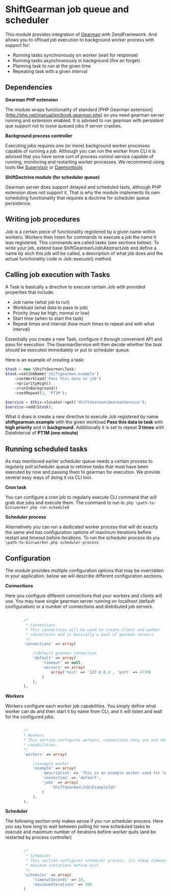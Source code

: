 # ShiftGearman job queue and scheduler

This module provides integration of [Gearman](http://gearman.org/) with ZendFramework. And allows you to offload job execution to background worker process with support for:

- Running tasks synchronously on worker (wait for response)
- Running tasks asynchronously in background (fire an forget)
- Planning task to run at the given time
- Repeating task with a given interval

## Dependencies

__Gearman PHP extension__

The module wraps functionality of standard [PHP Gearman extension] (http://php.net/manual/en/book.gearman.php) so you need gearman server running and extension enabled. It is advised to run gearman with persistent que support not to loose queued jobs if server crashes.

__Background process controller__

Executing jobs requires one (or more) background worker processes capable of running a job. Although you can run the worker from CLI it is advised that you have some sort of process control service capable of running, monitoring and restarting worker processes. We recommend using tools like [Supervisor](http://supervisord.org/) or [Daemontools](http://cr.yp.to/daemontools.html)

__ShiftDoctrine module (for scheduler queue)__

Gearman server does support delayed and scheduled tasts, although PHP extension does not support it. That is why the module implements its own scheduling functionality that requires a doctrine for scheduler queue persistence.

## Writing job procedures

Job is a certain piece of functionality registered by a given name within workers. Workers then listen for commands to execute a job the name it was registered. This commands are called tasks (see sections below). To write your job, extend base ShiftGearman\Job\AbstractJob and define a name by wich this job will be called, a description of what job does and the actual functionality code in Job::execute() method.


## Calling job execution with Tasks

A Task is basically a directive to execute certain Job with provided properties that include:

- Job name (what job to run)
- Workload (what data to pass to job)
- Priority (may be high, normal or low)
- Start time (when to start the task)
- Repeat times and interval (how much times to repeat and with what interval)

Essentially you create a new Task, configure it through convenient API and pass for execution. The GearmanService will then decide whether the task should be executed immediately or put to scheduler queue.

Here is an example of creating a task:

```PHP
$task = new \ShiftGearman\Task;
$task->setJobName('shiftgearman.example')
    ->setWorkload('Pass this data to job')
    ->priorityHigh()
    ->runInBackground()
    ->setRepeat(3, 'PT1M');

$service = $this->locator->get('ShiftGearman\GearmanService');
$service->add($task);
```

What it does is create a new directive to execute Job registered by name __shiftgearman.example__ with the given workload __Pass this data to task__ with __high priority__ and in __background__. Additionally it is set to repeat __3 times__ with DateInterval of __PT1M (one minute)__

## Running scheduled tasks

As mas mentioned earlier scheduler queue needs a certain process to regularly poll scheduler queue to retrieve tasks that must have been executed by now and passing them to gearman for execution. We provide several easy ways of doing it via CLI tool.

__Cron task__

You can configure a cron job to regularly execute CLI command that will grab due jobs and execute them. The command to run is: `php \path-to-bin\worker.php run-scheduled`


__Scheduler process__

Alternatively you can run a dedicated worker process that will do exactly the same and has configuration options of maximum iterations before restart and timeout before iterations. To run the scheduler process do `php \path-to-bin\worker.php scheduler-process`

## Configuration

The module provides multiple configuration options that may be overridden in your application. below we will describe different configuration sections.

__Connections__

Here you configure different connections that your workers and clients will use. You may have single gearman server running on localhost (default configuration) or a number of connections and distributed job servers.

```PHP

        /*
         * Connections
         * This connections will be used to create client and worker
         * connections and is basically a pool of gearman servers.
         */
        'connections' => array(

            //default gearman connection
            'default' => array(
                'timeout' => null,
                'servers' => array(
                    array('host' => '127.0.0.1', 'port' => 4730)
                )
            ),
        ),

```

__Workers__

Workers configure each worker job capabilities. You simply define what worker can do and then start it by name from CLI, and it will listen and wait for the configured jobs.

```PHP

        /*
        * Workers
        * This section configures workers, connections they use and their
        * capabilities.
        */
        'workers' => array(

            //example worker
            'example' => array(
                'description' => 'This is an example worker used for testing',
                'connection' => 'default',
                'jobs' => array(
                    'ShiftGearman\Job\ExampleJob'
                )
            ),
        ),

```

__Scheduler__

The following section only makes sense if you run scheduler process. Here you say how long to wait between polling for new scheduled tasks to execute and maximum number of iterations before worker quits (and be restarted by process controller)

```PHP

        /*
         * Scheduler
         * This section configures scheduler process, its sleep timeout and
         * maximum iterations before exit.
         */
        'scheduler' => array(
            'timeoutSeconds' => 10,
            'maximumIterations' => 500
        )

```





